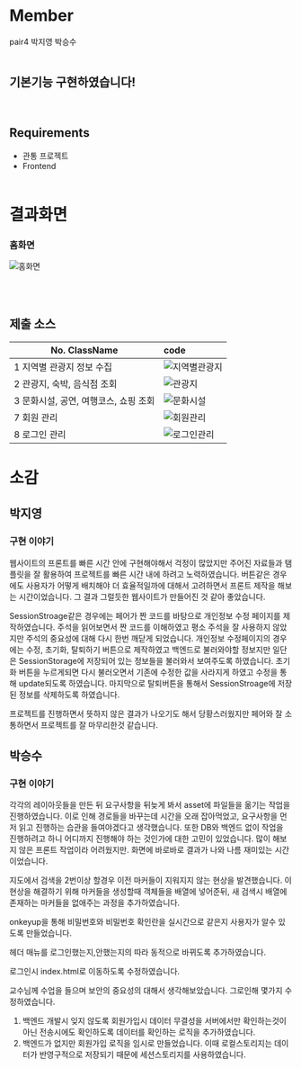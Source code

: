 # Member

pair4 박지영 박승수<br><br>

<h2>기본기능 구현하였습니다!</h2><br>

## Requirements

- 관통 프로젝트
- Frontend
  <br><br>

# 결과화면

### 홈화면

![홈화면](/uploads/1289cdb78dc6e60651edda87a0339ca0/image.png)

<br><br>

## 제출 소스

| No. ClassName                         | code                                                                 |
| ------------------------------------- | :------------------------------------------------------------------- |
| 1 지역별 관광지 정보 수집             | ![지역별관광지](/uploads/84ad911e435e2cdff67a5b7ca5d94162/image.png) |
| 2 관광지, 숙박, 음식점 조회           | ![관광지](/uploads/7d61f42d4a7bedaa066b2e5f7e7bae82/image.png)       |
| 3 문화시설, 공연, 여행코스, 쇼핑 조회 | ![문화시설](/uploads/c123c055c0845a70ceb90c6f3973b79b/image.png)     |
| 7 회원 관리                           | ![회원관리](/uploads/600bb965251625f0b2cd90dce7d92ca9/image.png)     |
| 8 로그인 관리                         | ![로그인관리](/uploads/a141f591614c223b225b6e418ebd9fbe/image.png)   |

# 소감

## 박지영

### 구현 이야기

웹사이트의 프론트를 빠른 시간 안에 구현해야해서 걱정이 많았지만 주어진 자료들과 탬플릿을 잘 활용하여 프로젝트를 빠른 시간 내에 하려고 노력하였습니다. 버튼같은 경우에도 사용자가 어떻게 배치해야 더 효율적일까에 대해서 고려하면서 프론트 제작을 해보는 시간이었습니다. 그 결과 그럴듯한 웹사이트가 만들어진 것 같아 좋았습니다.

SessionStroage같은 경우에는 페어가 짠 코드를 바탕으로 개인정보 수정 페이지를 제작하였습니다. 주석을 읽어보면서 짠 코드를 이해하였고 평소 주석을 잘 사용하지 않았지만 주석의 중요성에 대해 다시 한번 깨닫게 되었습니다. 개인정보 수정페이지의 경우에는 수정, 초기화, 탈퇴하기 버튼으로 제작하였고 백엔드로 불러와야할 정보지만 일단은 SessionStorage에 저장되어 있는 정보들을 불러와서 보여주도록 하였습니다.
초기화 버튼을 누르게되면 다시 불러오면서 기존에 수정한 값을 사라지게 하였고 수정을 통해 update되도록 하였습니다. 마지막으로 탈퇴버튼을 통해서 SessionStroage에 저장된 정보를 삭제하도록 하였습니다.

프로젝트를 진행하면서 뜻하지 않은 결과가 나오기도 해서 당황스러웠지만 페어와 잘 소통하면서 프로젝트를 잘 마무리한것 같습니다.

## 박승수

### 구현 이야기

각각의 레이아웃들을 만든 뒤 요구사항을 뒤늦게 봐서 asset에 파일들을 옮기는 작업을 진행하였습니다. 이로 인해 경로들을 바꾸는데 시간을 오래 잡아먹었고, 요구사항을 먼저 읽고 진행하는 습관을 들여야겠다고 생각했습니다. 또한 DB와 백엔드 없이 작업을 진행하려고 하니 어디까지 진행해야 하는 것인가에 대한 고민이 있었습니다. 많이 해보지 않은 프론트 작업이라 어려웠지만. 화면에 바로바로 결과가 나와 나름 재미있는 시간이었습니다.

지도에서 검색을 2번이상 할경우 이전 마커들이 지워지지 않는 현상을 발견했습니다.
이 현상을 해결하기 위해 마커들을 생성할때 객체들을 배열에 넣어준뒤, 새 검색시 배열에 존재하는 마커들을 없애주는 과정을 추가하였습니다.

onkeyup을 통해 비밀번호와 비밀번호 확인란을 실시간으로 같은지 사용자가 알수 있도록 만들었습니다.

헤더 매뉴를 로그인했는지,안했는지의 따라 동적으로 바뀌도록 추가하였습니다.

로그인시 index.html로 이동하도록 수정하였습니다.

교수님께 수업을 들으며 보안의 중요성의 대해서 생각해보았습니다. 그로인해 몇가지 수정하였습니다.

1. 백엔드 개발시 잊지 않도록 회원가입시 데이터 무결성을 서버에서만 확인하는것이 아닌 전송시에도 확인하도록 데이터를 확인하는 로직을 추가하였습니다.
2. 백엔드가 없지만 회원가입 로직을 임시로 만들었습니다. 이때 로컬스토리지는 데이터가 반영구적으로 저장되기 때문에 세션스토리지를 사용하였습니다.
